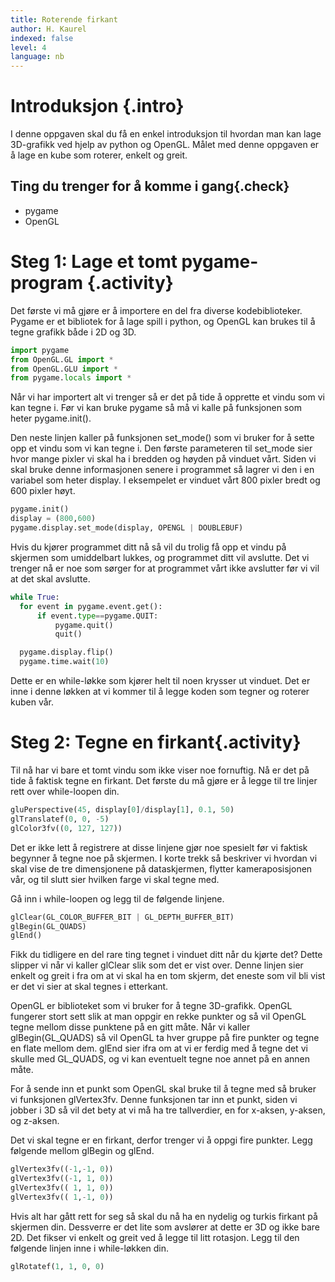 ```yaml
---
title: Roterende firkant
author: H. Kaurel
indexed: false
level: 4
language: nb
---
```

# Introduksjon {.intro}
I denne oppgaven skal du få en enkel introduksjon til hvordan man kan lage 3D-grafikk ved hjelp av python og OpenGL. Målet med denne oppgaven er å lage en kube som roterer, enkelt og greit.

## Ting du trenger for å komme i gang{.check}
+ pygame
+ OpenGL

# Steg 1: Lage et tomt pygame-program {.activity}
Det første vi må gjøre er å importere en del fra diverse kodebiblioteker. Pygame er et bibliotek for å lage spill i python, og OpenGL kan brukes til å tegne grafikk både i 2D og 3D.

```python
import pygame
from OpenGL.GL import *
from OpenGL.GLU import *
from pygame.locals import *
```

Når vi har importert alt vi trenger så er det på tide å opprette et vindu som vi kan tegne i. Før vi kan bruke pygame så må vi kalle på funksjonen som heter pygame.init().

Den neste linjen kaller på funksjonen set_mode() som vi bruker for å sette opp et vindu som vi kan tegne i. Den første parameteren til set_mode sier hvor mange pixler vi skal ha i bredden og høyden på vinduet vårt. Siden vi skal bruke denne informasjonen senere i programmet så lagrer vi den i en variabel som heter display. I eksempelet er vinduet vårt 800 pixler bredt og 600 pixler høyt.

```python
pygame.init()
display = (800,600)
pygame.display.set_mode(display, OPENGL | DOUBLEBUF)
```

Hvis du kjører programmet ditt nå så vil du trolig få opp et vindu på skjermen som umiddelbart lukkes, og programmet ditt vil avslutte. Det vi trenger nå er noe som sørger for at programmet vårt ikke avslutter før vi vil at det skal avslutte.

```python
while True:
  for event in pygame.event.get():
      if event.type==pygame.QUIT:
          pygame.quit()
          quit()

  pygame.display.flip()
  pygame.time.wait(10)
```

Dette er en while-løkke som kjører helt til noen krysser ut vinduet. Det er inne i denne løkken at vi kommer til å legge koden som tegner og roterer kuben vår.

# Steg 2: Tegne en firkant{.activity}
Til nå har vi bare et tomt vindu som ikke viser noe fornuftig. Nå er det på tide å faktisk tegne en firkant. Det første du må gjøre er å legge til tre linjer rett over while-loopen din.

```python
gluPerspective(45, display[0]/display[1], 0.1, 50)
glTranslatef(0, 0, -5)
glColor3fv((0, 127, 127))
```

Det er ikke lett å registrere at disse linjene gjør noe spesielt før vi faktisk begynner å tegne noe på skjermen. I korte trekk så beskriver vi hvordan vi skal vise de tre dimensjonene på dataskjermen, flytter kameraposisjonen vår, og til slutt sier hvilken farge vi skal tegne med.

Gå inn i while-loopen og legg til de følgende linjene.

```python
glClear(GL_COLOR_BUFFER_BIT | GL_DEPTH_BUFFER_BIT)
glBegin(GL_QUADS)
glEnd()
```

Fikk du tidligere en del rare ting tegnet i vinduet ditt når du kjørte det? Dette slipper vi når vi kaller glClear slik som det er vist over. Denne linjen sier enkelt og greit i fra om at vi skal ha en tom skjerm, det eneste som vil bli vist er det vi sier at skal tegnes i etterkant.

OpenGL er biblioteket som vi bruker for å tegne 3D-grafikk. OpenGL fungerer stort sett slik at man oppgir en rekke punkter og så vil OpenGL tegne mellom disse punktene på en gitt måte. Når vi kaller glBegin(GL_QUADS) så vil OpenGL ta hver gruppe på fire punkter og tegne en flate mellom dem. glEnd sier ifra om at vi er ferdig med å tegne det vi skulle med GL_QUADS, og vi kan eventuelt tegne noe annet på en annen måte.

For å sende inn et punkt som OpenGL skal bruke til å tegne med så bruker vi funksjonen glVertex3fv. Denne funksjonen tar inn et punkt, siden vi jobber i 3D så vil det bety at vi må ha tre tallverdier, en for x-aksen, y-aksen, og z-aksen.

Det vi skal tegne er en firkant, derfor trenger vi å oppgi fire punkter. Legg følgende mellom glBegin og glEnd.

```python
glVertex3fv((-1,-1, 0))
glVertex3fv((-1, 1, 0))
glVertex3fv(( 1, 1, 0))
glVertex3fv(( 1,-1, 0))
```

Hvis alt har gått rett for seg så skal du nå ha en nydelig og turkis firkant på skjermen din. Dessverre er det lite som avslører at dette er 3D og ikke bare 2D. Det fikser vi enkelt og greit ved å legge til litt rotasjon. Legg til den følgende linjen inne i while-løkken din.

```python
glRotatef(1, 1, 0, 0)
```
